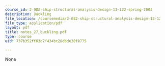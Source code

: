 ```yaml
---
course_id: 2-082-ship-structural-analysis-design-13-122-spring-2003
description: Buckling
file_location: /coursemedia/2-082-ship-structural-analysis-design-13-122-spring-2003/737b352ff63d7f434bc26dbde30f8775_notes_27_buckling.pdf
file_type: application/pdf
layout: pdf
title: notes_27_buckling.pdf
type: course
uid: 737b352ff63d7f434bc26dbde30f8775

---
```

None